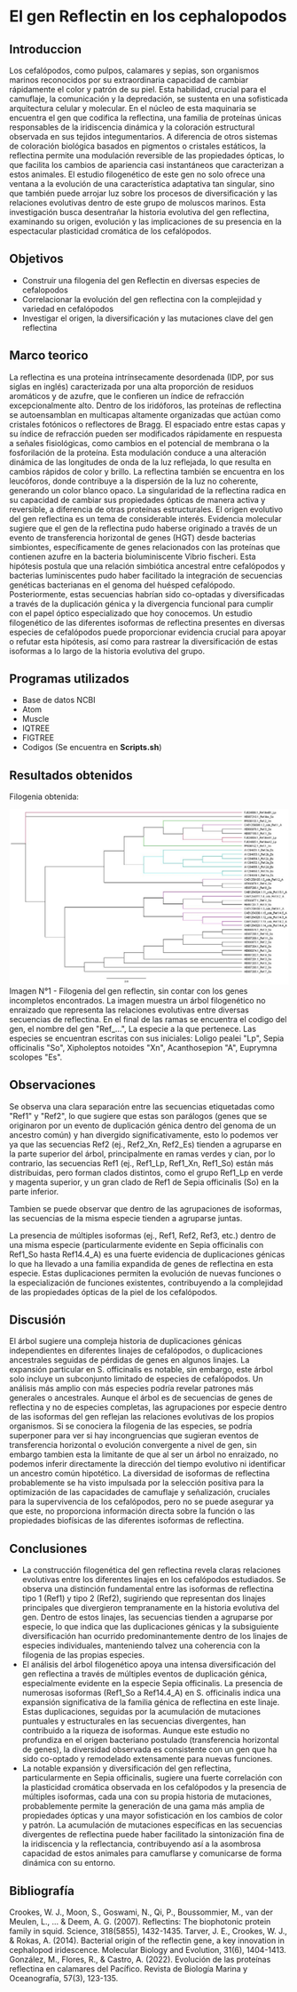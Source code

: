# El gen Reflectin en los cephalopodos

## Introduccion

Los cefalópodos, como pulpos, calamares y sepias, son organismos marinos reconocidos por su extraordinaria capacidad de cambiar rápidamente el color y patrón de su piel. Esta habilidad, crucial para el camuflaje, la comunicación y la depredación, se sustenta en una sofisticada arquitectura celular y molecular. En el núcleo de esta maquinaria se encuentra el gen que codifica la reflectina, una familia de proteínas únicas responsables de la iridiscencia dinámica y la coloración estructural observada en sus tejidos integumentarios. A diferencia de otros sistemas de coloración biológica basados en pigmentos o cristales estáticos, la reflectina permite una modulación reversible de las propiedades ópticas, lo que facilita los cambios de apariencia casi instantáneos que caracterizan a estos animales. El estudio filogenético de este gen no solo ofrece una ventana a la evolución de una característica adaptativa tan singular, sino que también puede arrojar luz sobre los procesos de diversificación y las relaciones evolutivas dentro de este grupo de moluscos marinos. Esta investigación busca desentrañar la historia evolutiva del gen reflectina, examinando su origen, evolución y las implicaciones de su presencia en la espectacular plasticidad cromática de los cefalópodos.

## Objetivos

* Construir una filogenia del gen Reflectin en diversas especies de cefalopodos
* Correlacionar la evolución del gen reflectina con la complejidad y variedad en cefalópodos
* Investigar el origen, la diversificación y las mutaciones clave del gen reflectina

## Marco teorico 

La reflectina es una proteína intrínsecamente desordenada (IDP, por sus siglas en inglés) caracterizada por una alta proporción de residuos aromáticos y de azufre, que le confieren un índice de refracción excepcionalmente alto. Dentro de los iridóforos, las proteínas de reflectina se autoensamblan en multicapas altamente organizadas que actúan como cristales fotónicos o reflectores de Bragg. El espaciado entre estas capas y su índice de refracción pueden ser modificados rápidamente en respuesta a señales fisiológicas, como cambios en el potencial de membrana o la fosforilación de la proteína. Esta modulación conduce a una alteración dinámica de las longitudes de onda de la luz reflejada, lo que resulta en cambios rápidos de color y brillo. La reflectina también se encuentra en los leucóforos, donde contribuye a la dispersión de la luz no coherente, generando un color blanco opaco. La singularidad de la reflectina radica en su capacidad de cambiar sus propiedades ópticas de manera activa y reversible, a diferencia de otras proteínas estructurales.
El origen evolutivo del gen reflectina es un tema de considerable interés. Evidencia molecular sugiere que el gen de la reflectina pudo haberse originado a través de un evento de transferencia horizontal de genes (HGT) desde bacterias simbiontes, específicamente de genes relacionados con las proteínas que contienen azufre en la bacteria bioluminiscente Vibrio fischeri. Esta hipótesis postula que una relación simbiótica ancestral entre cefalópodos y bacterias luminiscentes pudo haber facilitado la integración de secuencias genéticas bacterianas en el genoma del huésped cefalópodo. Posteriormente, estas secuencias habrían sido co-optadas y diversificadas a través de la duplicación génica y la divergencia funcional para cumplir con el papel óptico especializado que hoy conocemos. Un estudio filogenético de las diferentes isoformas de reflectina presentes en diversas especies de cefalópodos puede proporcionar evidencia crucial para apoyar o refutar esta hipótesis, así como para rastrear la diversificación de estas isoformas a lo largo de la historia evolutiva del grupo.

## Programas utilizados

* Base de datos NCBI
* Atom
* Muscle
* IQTREE
* FIGTREE
* Codigos (Se encuentra en **Scripts.sh**)

## Resultados obtenidos

Filogenia obtenida:

![Filogenia obtenida](./Picture.jpg)
Imagen N°1 - Filogenia del gen reflectin, sin contar con los genes incompletos encontrados. La imagen muestra un árbol filogenético no enraizado que representa las relaciones evolutivas entre diversas secuencias de reflectina. En el final de las ramas se encuentra el codigo del gen, el nombre del gen "Ref_...", La especie a la que pertenece. Las especies se encuentran escritas con sus iniciales: Loligo pealei "Lp", Sepia officinalis "So", Xipholeptos notoides "Xn", Acanthosepion "A", Euprymna scolopes "Es".

## Observaciones

Se observa una clara separación entre las secuencias etiquetadas como "Ref1" y "Ref2", lo que sugiere que estas son parálogos (genes que se originaron por un evento de duplicación génica dentro del genoma de un ancestro común) y han divergido significativamente, esto lo podemos ver ya que las secuencias Ref2 (ej., Ref2_Xn, Ref2_Es) tienden a agruparse en la parte superior del árbol, principalmente en ramas verdes y cian, por lo contrario, las secuencias Ref1 (ej., Ref1_Lp, Ref1_Xn, Ref1_So) están más distribuidas, pero forman clados distintos, como el grupo Ref1_Lp en verde y magenta superior, y un gran clado de Ref1 de Sepia officinalis (So) en la parte inferior.

Tambien se puede observar que dentro de las agrupaciones de isoformas, las secuencias de la misma especie tienden a agruparse juntas.

La presencia de múltiples isoformas (ej., Ref1, Ref2, Ref3, etc.) dentro de una misma especie (particularmente evidente en Sepia officinalis con Ref1_So hasta Ref14.4_A) es una fuerte evidencia de duplicaciones génicas lo que ha llevado a una familia expandida de genes de reflectina en esta especie. Estas duplicaciones permiten la evolución de nuevas funciones o la especialización de funciones existentes, contribuyendo a la complejidad de las propiedades ópticas de la piel de los cefalópodos.

## Discusión

El árbol sugiere una compleja historia de duplicaciones génicas independientes en diferentes linajes de cefalópodos, o duplicaciones ancestrales seguidas de pérdidas de genes en algunos linajes. La expansión particular en S. officinalis es notable, sin embargo, este árbol solo incluye un subconjunto limitado de especies de cefalópodos. Un análisis más amplio con más especies podría revelar patrones más generales o ancestrales. 
Aunque el árbol es de secuencias de genes de reflectina y no de especies completas, las agrupaciones por especie dentro de las isoformas del gen reflejan las relaciones evolutivas de los propios organismos. Si se conociera la filogenia de las especies, se podría superponer para ver si hay incongruencias que sugieran eventos de transferencia horizontal o evolución convergente a nivel de gen, sin embargo tambien esta la limitante de que al ser un árbol no enraizado, no podemos inferir directamente la dirección del tiempo evolutivo ni identificar un ancestro común hipotético. 
La diversidad de isoformas de reflectina probablemente se ha visto impulsada por la selección positiva para la optimización de las capacidades de camuflaje y señalización, cruciales para la supervivencia de los cefalópodos, pero no se puede asegurar ya que este, no proporciona información directa sobre la función o las propiedades biofísicas de las diferentes isoformas de reflectina.

## Conclusiones

* La construcción filogenética del gen reflectina revela claras relaciones evolutivas entre los diferentes linajes en los cefalópodos estudiados. Se observa una distinción fundamental entre las isoformas de reflectina tipo 1 (Ref1) y tipo 2 (Ref2), sugiriendo que representan dos linajes principales que divergieron tempranamente en la historia evolutiva del gen. Dentro de estos linajes, las secuencias tienden a agruparse por especie, lo que indica que las duplicaciones génicas y la subsiguiente diversificación han ocurrido predominantemente dentro de los linajes de especies individuales, manteniendo talvez una coherencia con la filogenia de las propias especies. 
* El análisis del árbol filogenético apoya una intensa diversificación del gen reflectina a través de múltiples eventos de duplicación génica, especialmente evidente en la especie Sepia officinalis. La presencia de numerosas isoformas (Ref1_So a Ref14.4_A) en S. officinalis indica una expansión significativa de la familia génica de reflectina en este linaje. Estas duplicaciones, seguidas por la acumulación de mutaciones puntuales y estructurales en las secuencias divergentes, han contribuido a la riqueza de isoformas. Aunque este estudio no profundiza en el origen bacteriano postulado (transferencia horizontal de genes), la diversidad observada es consistente con un gen que ha sido co-optado y remodelado extensamente para nuevas funciones.
* La notable expansión y diversificación del gen reflectina, particularmente en Sepia officinalis, sugiere una fuerte correlación con la plasticidad cromática observada en los cefalópodos y la presencia de múltiples isoformas, cada una con su propia historia de mutaciones, probablemente permite la generación de una gama más amplia de propiedades ópticas y una mayor sofisticación en los cambios de color y patrón. La acumulación de mutaciones específicas en las secuencias divergentes de reflectina puede haber facilitado la sintonización fina de la iridiscencia y la reflectancia, contribuyendo así a la asombrosa capacidad de estos animales para camuflarse y comunicarse de forma dinámica con su entorno. 

## Bibliografía

Crookes, W. J., Moon, S., Goswami, N., Qi, P., Boussommier, M., van der Meulen, L., ... & Deem, A. G. (2007). Reflectins: The biophotonic protein family in squid. Science, 318(5855), 1432-1435.
Tarver, J. E., Crookes, W. J., & Rokas, A. (2014). Bacterial origin of the reflectin gene, a key innovation in cephalopod iridescence. Molecular Biology and Evolution, 31(6), 1404-1413.
González, M., Flores, R., & Castro, A. (2022). Evolución de las proteínas reflectina en calamares del Pacífico. Revista de Biología Marina y Oceanografía, 57(3), 123-135.
